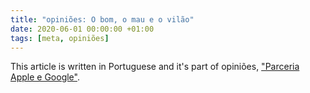 ```yaml
---
title: "opiniões: O bom, o mau e o vilão"
date: 2020-06-01 00:00:00 +01:00
tags: [meta, opiniões]
---
```


This article is written in Portuguese and it's part of opiniões, ["Parceria Apple e Google"](https://opinioes.online/post/junho2020-parceria/).